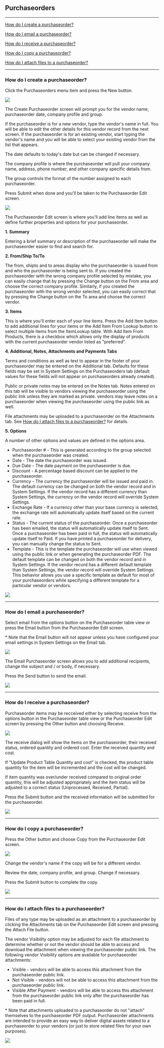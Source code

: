 Purchaseorders
---

---

[How do I create a purchaseorder?](#how-do-i-create-a-purchaseorder)

[How do I email a purchaseorder?](#how-do-i-email-a-purchaseorder)

[How do I receive a purchaseorder?](#how-do-i-receive-a-purchaseorder)

[How do I copy a purchaseorder?](#how-do-i-copy-a-purchaseorder)

[How do I attach files to a purchaseorder?](#how-do-i-attach-files-to-a-purchaseorder)

---

### How do I create a purchaseorder?

Click the Purchaseorders menu item and press the New button.

[<img src="../img/purchaseorder_create_sm.png" class="img-responsive" />](../img/purchaseorder_create.png)

The Create Purchaseorder screen will prompt you for the vendor name,
purchaseorder date, company profile and group.

If the purchaseorder is for a new vendor, type the vendor's name in
full. You will be able to edit the other details for this vendor record
from the next screen. If the purchaseorder is for an existing vendor,
start typing the vendor's name and you will be able to select your
existing vendor from the list that appears.

The date defaults to today's date but can be changed if necessary.

The company profile is where the purchaseorder will pull your company name,
address, phone number, and other company specific details from.

The group controls the format of the number assigned to each purchaseorder.

Press Submit when done and you'll be taken to the Purchaseorder Edit screen.

[<img src="../img/purchaseorder_create2_sm.png" class="img-responsive" />](../img/purchaseorder_create2.png)

The Purchaseorder Edit screen is where you'll add line items as well as define
further properties and options for your purchaseorder.

**1. Summary**

Entering a brief summary or description of the purchaseorder will make the
purchaseorder easier to find and search for.

**2. From/Ship To/To**

The from, shipto and to areas display who the purchaseorder is issued
from and who the purchaseorder is being sent to. If you created the
purchaseorder with the wrong company profile selected by mistake, you
can easily change that by pressing the Change button on the From area
and choose the correct company profile. Similarly, if you created the
purchaseorder with the wrong vendor selected, you can easily correct
that by pressing the Change button on the To area and choose the correct
vendor.

**3. Items**

This is where you'll enter each of your line items. Press the Add Item
button to add additional lines for your items or the Add Item From
Lookup button to select multiple items from the ItemLookup table. With
Add Item From Products, there is a checkbox which allows only the
display of products with the current purchaseorder vendor listed as
"preferred".

**4. Additional, Notes, Attachments and Payments Tabs**

Terms and conditions as well as text to appear in the footer of your
purchaseorder may be entered on the Additional tab. Defaults for these fields
may be set in System Settings on the Purchaseorders tab (default values for
these fields will not appear on purchaseorders already created).

Public or private notes may be entered on the Notes tab. Notes entered
on this tab will be visible to vendors viewing the purchaseorder using the
public link unless they are marked as private. vendors may leave notes
on a purchaseorder when viewing the purchaseorder using the public link as well.

File attachments may be uploaded to a purchaseorder on the Attachments tab.
See [How do I attach files to a purchaseorder?](#how-do-i-attach-files-to-a-purchaseorder) for
details.

**5. Options**

A number of other options and values are defined in the options area.

-   Purchaseorder \# - This is generated according to the group selected when
    the purchaseorder was created.
-   Date - The date the purchaseorder was issued.
-   Due Date - The date payment on the purchaseorder is due.
-   Discount - A percentage based discount can be applied to the
    purchaseorder.
-   Currency - The currency the purchaseorder will be issued and paid in. The
    default currency can be changed on both the vendor record and in
    System Settings. If the vendor record has a different currency than
    System Settings, the currency on the vendor record will override
    System Settings.
-   Exchange Rate - If a currency other than your base currency is
    selected, the exchange rate will automatically update itself based
    on the current rate.
-   Status - The current status of the purchaseorder. Once a purchaseorder has been
    emailed, the status will automatically update itself to Sent. Once
    a purchaseorder has been paid in full, the status will automatically
    update itself to Paid. If you have printed a purchaseorder for delivery,
    you can manually change the status to Sent.
-   Template - This is the template the purchaseorder will use when viewed
    using the public link or when generating the purchaseorder PDF. The
    default template can be changed on both the vendor record and in
    System Settings. If the vendor record has a different default
    template than System Settings, the vendor record will override
    System Settings. This behavior allows you use a specific template as
    default for most of your purchaseorders while specifying a different
    template for a particular vendor or vendors.

[<img src="../img/purchaseorder_edit_sm.png" class="img-responsive" />](../img/purchaseorder_edit.png)

---

### How do I email a purchaseorder?

Select email from the options button on the Purchaseorder table view or
press the Email button from the Purchaseorder Edit screen.

\* Note that the Email button will not appear unless you have configured
your email settings in System Settings on the Email tab.

[<img src="../img/purchaseorder_email_sm.png" class="img-responsive" />](../img/purchaseorder_email.png)

The Email Purchaseorder screen allows you to add additional recipients, change
the subject and / or body, if necessary.

Press the Send button to send the email.

[<img src="../img/purchaseorder_email2_sm.png" class="img-responsive" />](../img/purchaseorder_email2.png)

---

### How do I receive a purchaseorder?

Purchaseorder items may be recceived either by selecting receive from
the options button in the Purchaseorder table view or the Purchaseorder
Edit screen by pressing the Other button and choosing Receive.

[<img src="../img/purchaseorder_receive_sm.png" class="img-responsive" />](../img/purchaseorder_receive.png)

The receive dialog will show the items on the purchaseorder, their
received status, ordered quantity and ordered cost. Enter the received
quantity and cost.

If "Update Product Table Quantity and cost" is checked, the product
table quantity for the item will be incremented and the cost will be
changed.

If item quantity was over/under received compared to original order
quantity, this will be adjusted appropriately and the item status will
be adjusted to a correct status (Unprocessed, Received, Partial).

Press the Submit button and the received information will be submitted
for the purchaseorder.

[<img src="../img/purchaseorder_receive2_sm.png" class="img-responsive" />](../img/purchaseorder_receive2.png)

---

### How do I copy a purchaseorder?

Press the Other button and choose Copy from the Purchaseorder Edit screen.

[<img src="../img/purchaseorder_copy_sm.png" class="img-responsive" />](../img/purchaseorder_copy.png)

Change the vendor's name if the copy will be for a different vendor.

Review the date, company profile, and group. Change if necessary.

Press the Submit button to complete the copy.

[<img src="../img/purchaseorder_copy2_sm.png" class="img-responsive" />](../img/purchaseorder_copy2.png)

---

### How do I attach files to a purchaseorder?

Files of any type may be uploaded as an attachment to a purchaseorder by
clicking the Attachments tab on the Purchaseorder Edit screen and pressing the
Attach File button.

The vendor Visibility option may be adjusted for each file attachment to
determine whether or not the vendor should be able to access and
download the attachment when viewing the purchaseorder public link. The
following vendor Visibility options are available for purchaseorder
attachments:

-   Visible - vendors will be able to access this attachment from the
    purchaseorder public link.
-   Not Visible - vendors will not be able to access this attachment
    from the purchaseorder public link.
-   Visible After Payment - vendors will be able to access this
    attachment from the purchaseorder public link only after the purchaseorder has
    been paid in full.

\* Note that attachments uploaded to a purchaseorder do not "attach"
themselves to the purchaseorder PDF output. Purchaseorder attachments are intended
to provide an easy way to deliver digital assets related to a purchaseorder
to your vendors (or just to store related files for your own purposes).

[<img src="../img/purchaseorder_attachments_sm.png" class="img-responsive" />](../img/purchaseorder_attachments.png)
